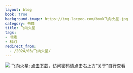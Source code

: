 ```yaml
---
layout: blog
book: true
background-image: https://img.locyoo.com/book飞向火星.jpg
category: 书籍
title: 飞向火星
tags:
- 书籍
- 科幻
redirect_from:
  - /2024/03/飞向火星/
---
```

![](https://img.locyoo.com/book飞向火星.jpg)
飞向火星: <a name = "ref1" href="https://url18.ctfile.com/f/50983618-1375543813-eaff7b?p=3619">点击下载</a>，访问密码请点击右上方“关于”自行查看